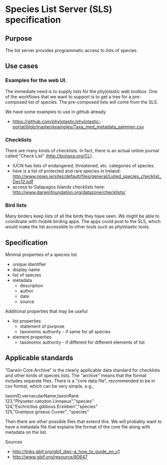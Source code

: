 # Species List Server (SLS) specification

## Purpose 
The list server provides programmatic access to lists of species.  

## Use cases 
### Examples for the web UI.  
The immediate need is to supply lists for the phylotastic web toolbox.  One of the workflows that we want to support is to get a tree for a pre-composed list of species.  The pre-composed lists will come from the SLS.  

We have some examples to use in github already
* https://github.com/phylotastic/phylotastic-portal/blob/master/examples/Taxa_med_metadata_sammen.csv

### Checklists
There are many kinds of checklists.  In fact, there is an actual online journal called "Check List" (http://biotaxa.org/CL).  
* IUCN has lists of endangered, threatened, etc. categories of species. 
* here is a list of protected and rare species in Ireland: http://www.npws.ie/sites/default/files/general/Listed_species_checklist_Dec12.pdf
* access to Galapagos Islands checklists here: http://www.darwinfoundation.org/datazone/checklists/

### Bird lists

Many birders keep lists of all the birds they have seen.  We might be able to coordinate with mobile birding apps.  The apps could post to the SLS, which would make the list accessible to other tools such as phylotastic tools.  

## Specification 

Minimal properties of a species list 
* unique identifier 
* display name 
* list of species 
* metadata 
   * description 
   * author
   * date 
   * source 

Additional properties that may be useful 
* list properties 
   * statement of purpose 
   * taxonomic authority - if same for all species 
* element properties 
   * taxonomic authority - if different for different elements of list 

## Applicable standards 

"Darwin Core Archive" is the clearly applicable data standard for checklists and other kinds of species lists.  The "archive" means that the format includes separate files.  There is a "core data file", recommended to be in csv format, which can be very simple, e.g., 

taxonID,vernacularName,taxonRank<br>
123,"Physeter catodon Linnaeus","species"<br>
124,"Eschrictius gibbous Erxleben","species"<br>
125,"Grampus griseus Cuvier", "species"<br>

Then there are other possible files that extend this.  We will probably want to have a metadata file that explains the format of the core file along with metadata on the list.  

Sources
* http://links.gbif.org/gbif_dwc-a_how_to_guide_en_v1
* http://www.gbif.org/resource/80647
